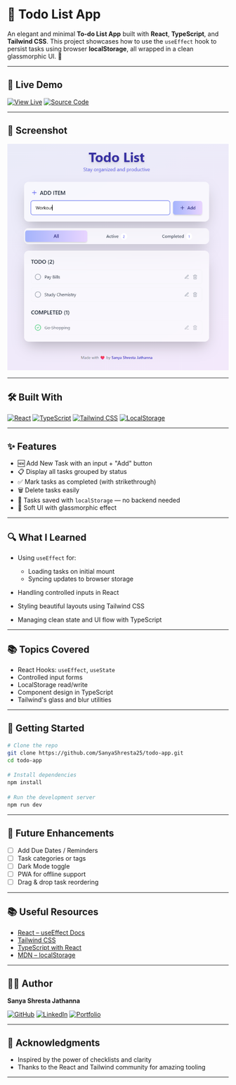 # 📝 Todo List App

An elegant and minimal **To-do List App** built with **React**, **TypeScript**, and **Tailwind CSS**. This project showcases how to use the `useEffect` hook to persist tasks using browser **localStorage**, all wrapped in a clean glassmorphic UI. 🌿

---

## 🚀 Live Demo

[![View Live](https://img.shields.io/badge/🌐%20Live-Click%20Here-blueviolet?style=flat\&logo=vercel\&logoColor=white)](https://to-do-list-eight-peach-49.vercel.app/)
[![Source Code](https://img.shields.io/badge/💻%20Code-GitHub-lightpink?style=flat\&logo=github)](https://github.com/SanyaShresta25/To-Do-List)

---

## 📸 Screenshot

![Todo App Screenshot](./screenshot.png)

---

## 🛠️ Built With

[![React](https://img.shields.io/badge/-React-61DAFB?style=flat\&logo=react\&logoColor=black)](https://react.dev)
[![TypeScript](https://img.shields.io/badge/-TypeScript-lightblue?style=flat\&logo=typescript\&logoColor=black)](https://www.typescriptlang.org/)
[![Tailwind CSS](https://img.shields.io/badge/-TailwindCSS-lightgreen?style=flat\&logo=tailwindcss\&logoColor=black)](https://tailwindcss.com/)
[![LocalStorage](https://img.shields.io/badge/-localStorage-ffd6e8?style=flat)](https://developer.mozilla.org/en-US/docs/Web/API/Window/localStorage)

---

## ✨ Features

* 🆕 Add New Task with an input + "Add" button
* 📋 Display all tasks grouped by status
* ✅ Mark tasks as completed (with strikethrough)
* 🗑️ Delete tasks easily
* 💾 Tasks saved with `localStorage` — no backend needed
* 🌈 Soft UI with glassmorphic effect

---

## 🔍 What I Learned

* Using `useEffect` for:

  * Loading tasks on initial mount
  * Syncing updates to browser storage
* Handling controlled inputs in React
* Styling beautiful layouts using Tailwind CSS
* Managing clean state and UI flow with TypeScript

---

## 📚 Topics Covered

* React Hooks: `useEffect`, `useState`
* Controlled input forms
* LocalStorage read/write
* Component design in TypeScript
* Tailwind's glass and blur utilities

---

## 🔧 Getting Started

```bash
# Clone the repo
git clone https://github.com/SanyaShresta25/todo-app.git
cd todo-app

# Install dependencies
npm install

# Run the development server
npm run dev
```

---

## 🌱 Future Enhancements

* [ ] Add Due Dates / Reminders
* [ ] Task categories or tags
* [ ] Dark Mode toggle
* [ ] PWA for offline support
* [ ] Drag & drop task reordering

---

## 📚 Useful Resources

* [React – useEffect Docs](https://react.dev/reference/react/useEffect)
* [Tailwind CSS](https://tailwindcss.com/docs)
* [TypeScript with React](https://react-typescript-cheatsheet.netlify.app/)
* [MDN – localStorage](https://developer.mozilla.org/en-US/docs/Web/API/Window/localStorage)

---

## 👩‍💻 Author

**Sanya Shresta Jathanna**

[![GitHub](https://img.shields.io/badge/-GitHub-black?style=flat\&logo=github)](https://github.com/SanyaShresta25)
[![LinkedIn](https://img.shields.io/badge/-LinkedIn-ccf?style=flat\&logo=linkedin\&logoColor=black)](https://www.linkedin.com/in/sanya-shresta-jathanna)
[![Portfolio](https://img.shields.io/badge/-Portfolio-e6e6fa?style=flat)](https://sanyashresta.netlify.app/)

---

## 🙏 Acknowledgments

* Inspired by the power of checklists and clarity
* Thanks to the React and Tailwind community for amazing tooling

---
